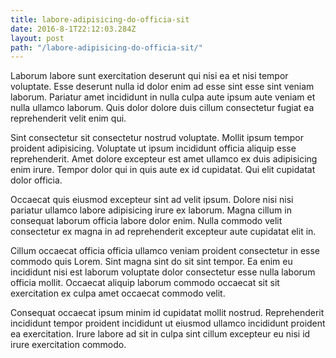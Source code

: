```yaml
---
title: labore-adipisicing-do-officia-sit
date: 2016-8-1T22:12:03.284Z
layout: post
path: "/labore-adipisicing-do-officia-sit/"
---
```


Laborum labore sunt exercitation deserunt qui nisi ea et nisi tempor voluptate. Esse deserunt nulla id dolor enim ad esse sint esse sint veniam laborum. Pariatur amet incididunt in nulla culpa aute ipsum aute veniam et nulla ullamco laborum. Quis dolor dolore duis cillum consectetur fugiat ea reprehenderit velit enim qui.

Sint consectetur sit consectetur nostrud voluptate. Mollit ipsum tempor proident adipisicing. Voluptate ut ipsum incididunt officia aliquip esse reprehenderit. Amet dolore excepteur est amet ullamco ex duis adipisicing enim irure. Tempor dolor qui in quis aute ex id cupidatat. Qui elit cupidatat dolor officia.

Occaecat quis eiusmod excepteur sint ad velit ipsum. Dolore nisi nisi pariatur ullamco labore adipisicing irure ex laborum. Magna cillum in consequat laborum officia labore dolor enim. Nulla commodo velit consectetur ex magna in ad reprehenderit excepteur aute cupidatat elit in.

Cillum occaecat officia officia ullamco veniam proident consectetur in esse commodo quis Lorem. Sint magna sint do sit sint tempor. Ea enim eu incididunt nisi est laborum voluptate dolor consectetur esse nulla laborum officia mollit. Occaecat aliquip laborum commodo occaecat sit sit exercitation ex culpa amet occaecat commodo velit.

Consequat occaecat ipsum minim id cupidatat mollit nostrud. Reprehenderit incididunt tempor proident incididunt ut eiusmod ullamco incididunt proident ea exercitation. Irure labore ad sit in culpa sint cillum excepteur eu nisi id irure exercitation commodo.